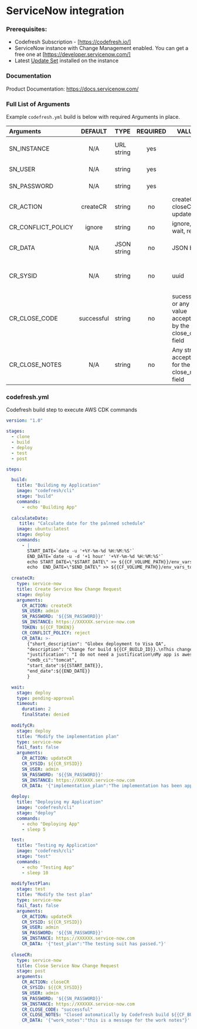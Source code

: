 # ServiceNow integration

### Prerequisites:

- Codefresh Subscription - [https://codefresh.io/]
- ServiceNow instance with Change Management enabled. You can get a free one at [https://developer.servicenow.com/]
- Latest [Update Set](xml/ServiceNow-Codefresh%20Integration_1.2.0.xml) installed on the instance

### Documentation

Product Documentation: https://docs.servicenow.com/

### Full List of Arguments

Example `codefresh.yml` build is below with required Arguments in place.

| Arguments | DEFAULT | TYPE | REQUIRED | VALUES | DESCRIPTION |
| :----------------------------| :----------: | :---------| :---: |----------|---------------------------------------------------------------------------------------------------------------------------------|
| SN_INSTANCE | N/A | URL string | yes | | the instance url as https://myinstance.service-now.com |
| SN_USER | N/A | string | yes | | userid to connect to the instance |
| SN_PASSWORD | N/A | string | yes | | password to connect to the instance |
| CR_ACTION | createCR | string | no | createCR, closeCR, updateCR | the operation to execute |
| CR_CONFLICT_POLICY | ignore | string | no | ignore, wait, reject | What do when a schedule conflict arises |
| CR_DATA | N/A | JSON string | no | JSON block | the JSON block to pass when opening, updating or closing a CR |
| CR_SYSID | N/A | string | no | uuid | the sysid of the CR record as returned by the createCR action. USed to update or close a CR |
| CR_CLOSE_CODE | successful | string | no | sucessful or any value accepted by the close_code field |
| CR_CLOSE_NOTES | N/A | string | no | Any string accepted for the close_notes field |


### codefresh.yml

Codefresh build step to execute AWS CDK commands

```yaml
version: "1.0"

stages:
  - clone
  - build
  - deploy
  - test
  - post

steps:

  build:
    title: "Building my Application"
    image: "codefresh/cli"
    stage: "build"
    commands:
      - echo "Building App"
      
  calculateDate:
     title: "Calculate date for the palnned schedule"
    image: ubuntu:latest
    stage: deploy
    commands:
      - |
        START_DATE=`date -u '+%Y-%m-%d %H:%M:%S'`
        END_DATE=`date -u -d '+1 hour' '+%Y-%m-%d %H:%M:%S'`
        echo START_DATE=\"$START_DATE\" >> ${{CF_VOLUME_PATH}}/env_vars_to_export
        echo  END_DATE=\"$END_DATE\" >> ${{CF_VOLUME_PATH}}/env_vars_to_export
        
  createCR:
    type: service-now
    title: Create Service Now Change Request
    stage: deploy
    arguments:
      CR_ACTION: createCR
      SN_USER: admin
      SN_PASSWORD: '${{SN_PASSWORD}}'
      SN_INSTANCE: https://XXXXXX.service-now.com
      TOKEN: ${{CF_TOKEN}}
      CR_CONFLICT_POLICY: reject
      CR_DATA: >-
        {"short_description": "Globex deployment to Visa QA", 
        "description": "Change for build ${{CF_BUILD_ID}}.\nThis change was created by the Codefresh plugin", 
        "justification": "I do not need a justification\nMy app is awesome",
        "cmdb_ci":"tomcat",
        "start_date":${{START_DATE}},
        "end_date":${{END_DATE}}
        }

  wait:
    stage: deploy
    type: pending-approval
    timeout:
      duration: 2
      finalState: denied    
    
  modifyCR:
    stage: deploy
    title: "Modify the implementation plan"
    type: service-now
    fail_fast: false
    arguments:
      CR_ACTION: updateCR
      CR_SYSID: ${{CR_SYSID}}
      SN_USER: admin
      SN_PASSWORD: '${{SN_PASSWORD}}'
      SN_INSTANCE: https://XXXXXX.service-now.com
      CR_DATA: '{"implementation_plan":"The implementation has been approved."}' 
      
  deploy:
    title: "Deploying my Application"
    image: "codefresh/cli"
    stage: "deploy"
    commands:
      - echo "Deploying App"
      - sleep 5

  test:
    title: "Testing my Application"
    image: "codefresh/cli"
    stage: "test"
    commands:
      - echo "Testing App"
      - sleep 10
      
  modifyTestPlan:
    stage: test
    title: "Modify the test plan"
    type: service-now
    fail_fast: false
    arguments:
      CR_ACTION: updateCR
      CR_SYSID: ${{CR_SYSID}}
      SN_USER: admin
      SN_PASSWORD: '${{SN_PASSWORD}}'
      SN_INSTANCE: https://XXXXXX.service-now.com
      CR_DATA: '{"test_plan":"The testing suit has passed."}'
 
  closeCR:
    type: service-now
    title: Close Service Now Change Request
    stage: post
    arguments:
      CR_ACTION: closeCR
      CR_SYSID: ${{CR_SYSID}}
      SN_USER: admin
      SN_PASSWORD: '${{SN_PASSWORD}}'
      SN_INSTANCE: https://XXXXXX.service-now.com
      CR_CLOSE_CODE: "successful"
      CR_CLOSE_NOTES: "Closed automatically by Codefresh build ${{CF_BUILD_ID}}"
      CR_DATA: '{"work_notes":"this is a message for the work notes"}'

```
